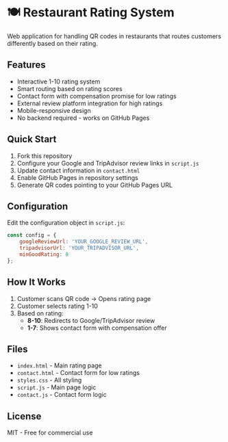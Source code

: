 # 🍽️ Restaurant Rating System

Web application for handling QR codes in restaurants that routes customers differently based on their rating.

## Features

- Interactive 1-10 rating system
- Smart routing based on rating scores
- Contact form with compensation promise for low ratings
- External review platform integration for high ratings
- Mobile-responsive design
- No backend required - works on GitHub Pages

## Quick Start

1. Fork this repository
2. Configure your Google and TripAdvisor review links in `script.js`
3. Update contact information in `contact.html`
4. Enable GitHub Pages in repository settings
5. Generate QR codes pointing to your GitHub Pages URL

## Configuration

Edit the configuration object in `script.js`:

```javascript
const config = {
    googleReviewUrl: 'YOUR_GOOGLE_REVIEW_URL',
    tripadvisorUrl: 'YOUR_TRIPADVISOR_URL',
    minGoodRating: 8
};
```

## How It Works

1. Customer scans QR code → Opens rating page
2. Customer selects rating 1-10
3. Based on rating:
   - **8-10**: Redirects to Google/TripAdvisor review
   - **1-7**: Shows contact form with compensation offer

## Files

- `index.html` - Main rating page
- `contact.html` - Contact form for low ratings
- `styles.css` - All styling
- `script.js` - Main page logic
- `contact.js` - Contact form logic

## License

MIT - Free for commercial use